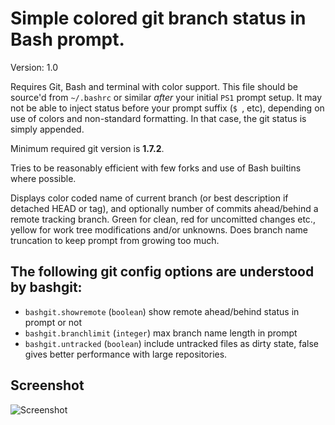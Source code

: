 # Simple colored git branch status in Bash prompt.
Version: 1.0

Requires Git, Bash and terminal with color support. This file should be source'd
from `~/.bashrc` or similar *after* your initial `PS1` prompt setup. It may not
be able to inject status before your prompt suffix (`$ `, etc), depending on use
of colors and non-standard formatting. In that case, the git status is simply
appended.

Minimum required git version is **1.7.2**.

Tries to be reasonably efficient with few forks and use of Bash builtins where
possible.

Displays color coded name of current branch (or best description if detached
HEAD or tag), and optionally number of commits ahead/behind a remote tracking
branch. Green for clean, red for uncomitted changes etc., yellow for work tree
modifications and/or unknowns. Does branch name truncation to keep prompt from
growing too much.

## The following git config options are understood by bashgit:
- `bashgit.showremote`    (`boolean`) show remote ahead/behind status in prompt or not
- `bashgit.branchlimit`   (`integer`) max branch name length in prompt
- `bashgit.untracked`     (`boolean`) include untracked files as dirty state, false
   gives better performance with large repositories.

## Screenshot
![Screenshot](http://stegard.net/dl/bashgitdemo.png)
